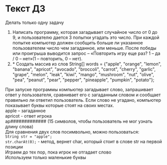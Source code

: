 ﻿# Текст ДЗ

Делать только одну задачу
1. Написать программу, которая загадывает случайное число от 0 до 9, и пользователю дается 3 попытки угадать это число. При каждой попытке компьютер должен сообщить больше ли указанное пользователем число чем загаданное, или меньше. После победы или проигрыша выводится запрос – «Повторить игру еще раз? 1 – да / 0 – нет»(1 – повторить, 0 – нет).
2. \* Создать массив из слов String[] words = {"apple", "orange", "lemon", "banana", "apricot", "avocado", "broccoli", "carrot", "cherry", "garlic", "grape", "melon", "leak", "kiwi", "mango", "mushroom", "nut", "olive", "pea", "peanut", "pear", "pepper", "pineapple", "pumpkin", "potato"};

При запуске программы компьютер загадывает слово, запрашивает ответ у пользователя,
сравнивает его с загаданным словом и сообщает правильно ли ответил пользователь. Если слово не угадано, компьютер показывает буквы которые стоят на своих местах.</br>
apple – загаданное</br>
apricot - ответ игрока</br>
ap############# (15 символов, чтобы пользователь не мог узнать длину слова)</br>
Для сравнения двух слов посимвольно, можно пользоваться:</br>
`String str = "apple";`</br>
`str.charAt(0);` - метод, вернет char, который стоит в слове str на первой позиции</br>
Играем до тех пор, пока игрок не отгадает слово</br>
Используем только маленькие буквы